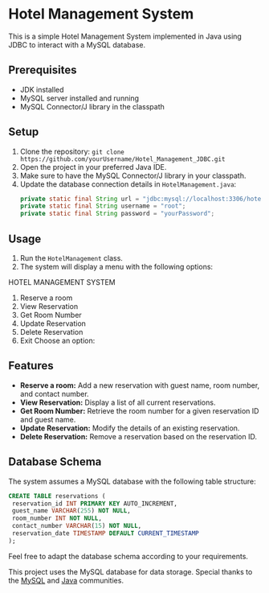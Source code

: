 # Hotel Management System

This is a simple Hotel Management System implemented in Java using JDBC to interact with a MySQL database.

## Prerequisites
- JDK installed
- MySQL server installed and running
- MySQL Connector/J library in the classpath

## Setup
1. Clone the repository: `git clone https://github.com/yourUsername/Hotel_Management_JDBC.git`
2. Open the project in your preferred Java IDE.
3. Make sure to have the MySQL Connector/J library in your classpath.
4. Update the database connection details in `HotelManagement.java`:
   ```java
   private static final String url = "jdbc:mysql://localhost:3306/hotel_db";
   private static final String username = "root";
   private static final String password = "yourPassword";

## Usage

1. Run the `HotelManagement` class.
2. The system will display a menu with the following options:

HOTEL MANAGEMENT SYSTEM
1. Reserve a room
2. View Reservation
3. Get Room Number
4. Update Reservation
5. Delete Reservation
0. Exit
Choose an option:


## Features

- **Reserve a room:** Add a new reservation with guest name, room number, and contact number.
- **View Reservation:** Display a list of all current reservations.
- **Get Room Number:** Retrieve the room number for a given reservation ID and guest name.
- **Update Reservation:** Modify the details of an existing reservation.
- **Delete Reservation:** Remove a reservation based on the reservation ID.

## Database Schema

The system assumes a MySQL database with the following table structure:

```sql
CREATE TABLE reservations (
 reservation_id INT PRIMARY KEY AUTO_INCREMENT,
 guest_name VARCHAR(255) NOT NULL,
 room_number INT NOT NULL,
 contact_number VARCHAR(15) NOT NULL,
 reservation_date TIMESTAMP DEFAULT CURRENT_TIMESTAMP
);
```

Feel free to adapt the database schema according to your requirements.

This project uses the MySQL database for data storage.
Special thanks to the [MySQL](https://www.mysql.com/) and [Java](https://www.oracle.com/java/) communities.
